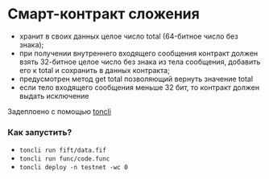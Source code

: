 # Смарт-контракт сложения

- хранит в своих данных целое число total (64-битное число без знака);
- при получении внутреннего входящего сообщения контракт должен взять 32-битное целое число без знака из тела сообщения, добавить его к total и сохранить в данных контракта;
- предусмотрен метод get total позволяющий вернуть значение total
- если тело входящего сообщения меньше 32 бит, то контракт должен выдать исключение

Задеплоено с помощью [toncli](https://github.com/disintar/toncli)

### Как запустить?

- `toncli run fift/data.fif`
- `toncli run func/code.func`
- `toncli deploy -n testnet -wc 0`